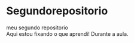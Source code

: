 # Segundorepositorio
 meu segundo repositorio
<br>
Aqui estou fixando o que aprendi! Durante a aula.